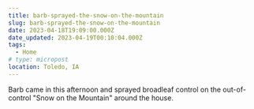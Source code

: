 ```yaml
---
title: barb-sprayed-the-snow-on-the-mountain
slug: barb-sprayed-the-snow-on-the-mountain
date: 2023-04-18T19:09:00.000Z
date_updated: 2023-04-19T00:10:04.000Z
tags: 
  - Home
# type: micropost
location: Toledo, IA
---
```


Barb came in this afternoon and sprayed broadleaf control on the out-of-control "Snow on the Mountain" around the house.
